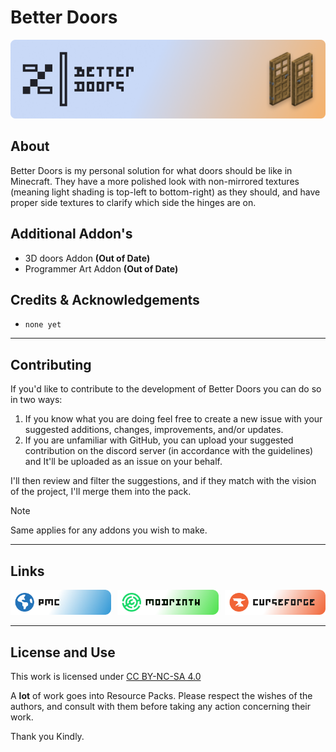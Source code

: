 # Better Doors
 
![better doors banner](external/better_doors_banner.png)

## About

Better Doors is my personal solution for what doors should be like in Minecraft. They have a more polished look with non-mirrored textures (meaning light shading is top-left to bottom-right) as they should, and have proper side textures to clarify which side the hinges are on.

## Additional Addon's

- 3D doors Addon **(Out of Date)**
- Programmer Art Addon **(Out of Date)**

## Credits & Acknowledgements 

- `none yet`

---

## Contributing

If you'd like to contribute to the development of Better Doors you can do so in two ways:

1. If you know what you are doing feel free to create a new issue with your suggested additions, changes, improvements, and/or updates. 
2. If you are unfamiliar with GitHub, you can upload your suggested contribution on the discord server (in accordance with the guidelines) and It'll be uploaded as an issue on your behalf.

I'll then review and filter the suggestions, and if they match with the vision of the project, I'll merge them into the pack.

> [!NOTE]
> Same applies for any addons you wish to make. 

---

## Links


<a href="https://www.planetminecraft.com/texture-pack/better-doors/"><img src="external/buttons/button_pmc.png" style="width: 32%; margin-right: 2%;"></a><img src="external/buttons/button_modrinth.png" style="width: 32%; margin-right: 2%;"><img src="external/buttons/button_curseforge.png" style="width: 32%;">

---

## License and Use

<p xmlns:cc="http://creativecommons.org/ns#" >This work is licensed under <a href="https://creativecommons.org/licenses/by-nc-sa/4.0/?ref=chooser-v1" target="_blank" rel="license noopener noreferrer" style="display:inline-block;">CC BY-NC-SA 4.0<img style="height:22px!important;margin-left:3px;vertical-align:text-bottom;" src="https://mirrors.creativecommons.org/presskit/icons/cc.svg?ref=chooser-v1" alt=""><img style="height:22px!important;margin-left:3px;vertical-align:text-bottom;" src="https://mirrors.creativecommons.org/presskit/icons/by.svg?ref=chooser-v1" alt=""><img style="height:22px!important;margin-left:3px;vertical-align:text-bottom;" src="https://mirrors.creativecommons.org/presskit/icons/nc.svg?ref=chooser-v1" alt=""><img style="height:22px!important;margin-left:3px;vertical-align:text-bottom;" src="https://mirrors.creativecommons.org/presskit/icons/sa.svg?ref=chooser-v1" alt=""></a></p>

A **lot** of work goes into Resource Packs. 
Please respect the wishes of the authors, and consult with them before taking any action concerning their work.

Thank you Kindly.
